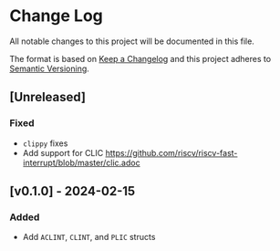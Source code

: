 # Change Log

All notable changes to this project will be documented in this file.

The format is based on [Keep a Changelog](http://keepachangelog.com/)
and this project adheres to [Semantic Versioning](http://semver.org/).

## [Unreleased]

### Fixed

- `clippy` fixes
- Add support for CLIC <https://github.com/riscv/riscv-fast-interrupt/blob/master/clic.adoc>

## [v0.1.0] - 2024-02-15

### Added

- Add `ACLINT`, `CLINT`, and `PLIC` structs
